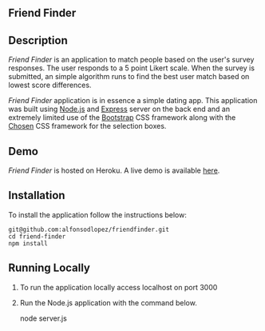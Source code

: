 ## Friend Finder

## Description

*Friend Finder* is an application to match people based on the user's survey responses. The user responds to a 5 point Likert scale. When the survey is submitted, an simple algorithm runs to find the best user match based on lowest score differences. 

*Friend Finder* application is in essence a simple dating app. This application was built using [Node.js](https://nodejs.org/en/) and [Express](https://expressjs.com/) server on the back end and an extremely limited use of the [Bootstrap](http://getbootstrap.com/) CSS framework along with the [Chosen](https://github.com/harvesthq/chosen) CSS framework for the selection boxes.

## Demo
	
*Friend Finder* is hosted on Heroku. A live demo is available [here](https://gentle-shore-61394.herokuapp.com/).

## Installation

To install the application follow the instructions below:

	git@github.com:alfonsodlopez/friendfinder.git
	cd friend-finder
	npm install
	
## Running Locally

1. To run the application locally access localhost on port 3000
2. Run the Node.js application with the command below.

	node server.js

